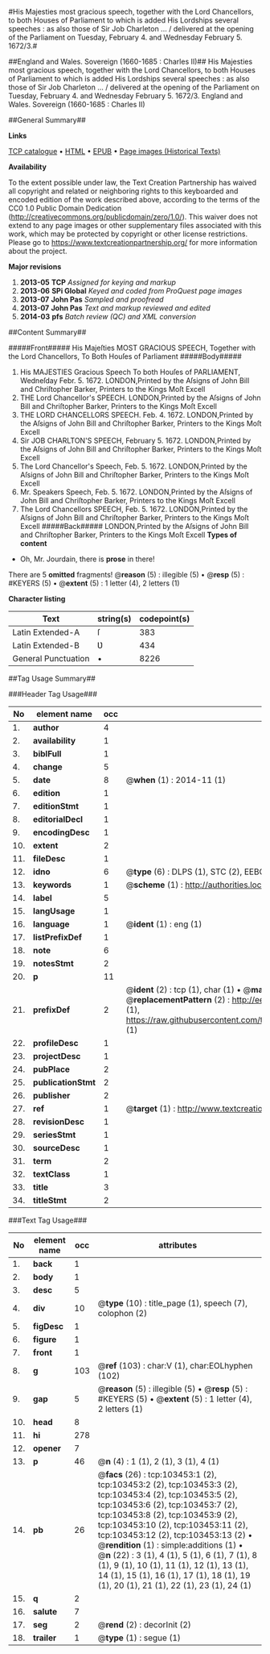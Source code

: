 #His Majesties most gracious speech, together with the Lord Chancellors, to both Houses of Parliament to which is added His Lordships several speeches : as also those of Sir Job Charleton ... / delivered at the opening of the Parliament on Tuesday, February 4. and Wednesday February 5. 1672/3.#

##England and Wales. Sovereign (1660-1685 : Charles II)##
His Majesties most gracious speech, together with the Lord Chancellors, to both Houses of Parliament to which is added His Lordships several speeches : as also those of Sir Job Charleton ... / delivered at the opening of the Parliament on Tuesday, February 4. and Wednesday February 5. 1672/3.
England and Wales. Sovereign (1660-1685 : Charles II)

##General Summary##

**Links**

[TCP catalogue](http://www.ota.ox.ac.uk/tcp/)  • 
[HTML](http://tei.it.ox.ac.uk/tcp/Texts-HTML/free/A32/A32327.html)  • 
[EPUB](http://tei.it.ox.ac.uk/tcp/Texts-EPUB/free/A32/A32327.epub) • 
[Page images (Historical Texts)](https://historicaltexts.jisc.ac.uk/eebo-15345628e)

**Availability**

To the extent possible under law, the Text Creation Partnership has waived all copyright and related or neighboring rights to this keyboarded and encoded edition of the work described above, according to the terms of the CC0 1.0 Public Domain Dedication (http://creativecommons.org/publicdomain/zero/1.0/). This waiver does not extend to any page images or other supplementary files associated with this work, which may be protected by copyright or other license restrictions. Please go to https://www.textcreationpartnership.org/ for more information about the project.

**Major revisions**

1. __2013-05__ __TCP__ *Assigned for keying and markup*
1. __2013-06__ __SPi Global__ *Keyed and coded from ProQuest page images*
1. __2013-07__ __John Pas__ *Sampled and proofread*
1. __2013-07__ __John Pas__ *Text and markup reviewed and edited*
1. __2014-03__ __pfs__ *Batch review (QC) and XML conversion*

##Content Summary##

#####Front#####
His Majeſties MOST GRACIOUS SPEECH, Together with the Lord Chancellors, To Both Houſes of Parliament
#####Body#####

1. His MAJESTIES Gracious Speech To both Houſes of PARLIAMENT, Wedneſday Febr. 5. 1672.
LONDON,Printed by the Aſsigns of John Bill and Chriſtopher Barker, Printers to the Kings Moſt Excell
1. THE Lord Chancellor's SPEECH.
LONDON,Printed by the Aſsigns of John Bill and Chriſtopher Barker, Printers to the Kings Moſt Excell
1. THE LORD CHANCELLORS SPEECH. Feb. 4. 1672.
LONDON,Printed by the Aſsigns of John Bill and Chriſtopher Barker, Printers to the Kings Moſt Excell
1. Sir JOB CHARLTON'S SPEECH, February 5. 1672.
LONDON,Printed by the Aſsigns of John Bill and Chriſtopher Barker, Printers to the Kings Moſt Excell
1. The Lord Chancellor's Speech, Feb. 5. 1672.
LONDON,Printed by the Aſsigns of John Bill and Chriſtopher Barker, Printers to the Kings Moſt Excell
1. Mr. Speakers Speech, Feb. 5. 1672.
LONDON,Printed by the Aſsigns of John Bill and Chriſtopher Barker, Printers to the Kings Moſt Excell
1. The Lord Chancellors SPEECH, Feb. 5. 1672.
LONDON,Printed by the Aſsigns of John Bill and Chriſtopher Barker, Printers to the Kings Moſt Excell
#####Back#####
LONDON,Printed by the Aſsigns of John Bill and Chriſtopher Barker, Printers to the Kings Moſt Excell
**Types of content**

  * Oh, Mr. Jourdain, there is **prose** in there!

There are 5 **omitted** fragments! 
 @__reason__ (5) : illegible (5)  •  @__resp__ (5) : #KEYERS (5)  •  @__extent__ (5) : 1 letter (4), 2 letters (1)

**Character listing**


|Text|string(s)|codepoint(s)|
|---|---|---|
|Latin Extended-A|ſ|383|
|Latin Extended-B|Ʋ|434|
|General Punctuation|•|8226|

##Tag Usage Summary##

###Header Tag Usage###

|No|element name|occ|attributes|
|---|---|---|---|
|1.|__author__|4||
|2.|__availability__|1||
|3.|__biblFull__|1||
|4.|__change__|5||
|5.|__date__|8| @__when__ (1) : 2014-11 (1)|
|6.|__edition__|1||
|7.|__editionStmt__|1||
|8.|__editorialDecl__|1||
|9.|__encodingDesc__|1||
|10.|__extent__|2||
|11.|__fileDesc__|1||
|12.|__idno__|6| @__type__ (6) : DLPS (1), STC (2), EEBO-CITATION (1), OCLC (1), VID (1)|
|13.|__keywords__|1| @__scheme__ (1) : http://authorities.loc.gov/ (1)|
|14.|__label__|5||
|15.|__langUsage__|1||
|16.|__language__|1| @__ident__ (1) : eng (1)|
|17.|__listPrefixDef__|1||
|18.|__note__|6||
|19.|__notesStmt__|2||
|20.|__p__|11||
|21.|__prefixDef__|2| @__ident__ (2) : tcp (1), char (1)  •  @__matchPattern__ (2) : ([0-9\-]+):([0-9IVX]+) (1), (.+) (1)  •  @__replacementPattern__ (2) : http://eebo.chadwyck.com/downloadtiff?vid=$1&page=$2 (1), https://raw.githubusercontent.com/textcreationpartnership/Texts/master/tcpchars.xml#$1 (1)|
|22.|__profileDesc__|1||
|23.|__projectDesc__|1||
|24.|__pubPlace__|2||
|25.|__publicationStmt__|2||
|26.|__publisher__|2||
|27.|__ref__|1| @__target__ (1) : http://www.textcreationpartnership.org/docs/. (1)|
|28.|__revisionDesc__|1||
|29.|__seriesStmt__|1||
|30.|__sourceDesc__|1||
|31.|__term__|2||
|32.|__textClass__|1||
|33.|__title__|3||
|34.|__titleStmt__|2||


###Text Tag Usage###

|No|element name|occ|attributes|
|---|---|---|---|
|1.|__back__|1||
|2.|__body__|1||
|3.|__desc__|5||
|4.|__div__|10| @__type__ (10) : title_page (1), speech (7), colophon (2)|
|5.|__figDesc__|1||
|6.|__figure__|1||
|7.|__front__|1||
|8.|__g__|103| @__ref__ (103) : char:V (1), char:EOLhyphen (102)|
|9.|__gap__|5| @__reason__ (5) : illegible (5)  •  @__resp__ (5) : #KEYERS (5)  •  @__extent__ (5) : 1 letter (4), 2 letters (1)|
|10.|__head__|8||
|11.|__hi__|278||
|12.|__opener__|7||
|13.|__p__|46| @__n__ (4) : 1 (1), 2 (1), 3 (1), 4 (1)|
|14.|__pb__|26| @__facs__ (26) : tcp:103453:1 (2), tcp:103453:2 (2), tcp:103453:3 (2), tcp:103453:4 (2), tcp:103453:5 (2), tcp:103453:6 (2), tcp:103453:7 (2), tcp:103453:8 (2), tcp:103453:9 (2), tcp:103453:10 (2), tcp:103453:11 (2), tcp:103453:12 (2), tcp:103453:13 (2)  •  @__rendition__ (1) : simple:additions (1)  •  @__n__ (22) : 3 (1), 4 (1), 5 (1), 6 (1), 7 (1), 8 (1), 9 (1), 10 (1), 11 (1), 12 (1), 13 (1), 14 (1), 15 (1), 16 (1), 17 (1), 18 (1), 19 (1), 20 (1), 21 (1), 22 (1), 23 (1), 24 (1)|
|15.|__q__|2||
|16.|__salute__|7||
|17.|__seg__|2| @__rend__ (2) : decorInit (2)|
|18.|__trailer__|1| @__type__ (1) : segue (1)|
